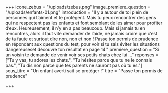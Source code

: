 +++
icone_zebus = "/uploads/zebus.png"
image_premiere_question = "/uploads/enfants-01.png"
introduction = "Il y a autour de toi plein de personnes qui t’aiment et te protègent. Mais tu peux rencontrer des gens qui ne respectent pas les enfants et font semblant de les aimer pour profiter d’eux. Heureusement, il n’y en a pas beaucoup. Mais si jamais tu en rencontres, alors il faut vite demander de l’aide, ne jamais croire que c’est de ta faute et surtout dire non, non et non ! Passe ton permis de prudence en répondant aux questions du test, pour voir si tu sais éviter les situations dangereuseset découvre ton résultat en page 14."
premiere_question = "Si un voisin te demande de venir voir ses petits chats chez lui ..."
reponses = ["Tu y vas, tu adores les chats.", "Tu hésites parce que tu ne le connais pas.", "Tu dis non parce que tes parents ne sauront pas où tu es."]
sous_titre = "Un enfant averti sait se protéger !"
titre = "Passe ton permis de prudence"

+++
